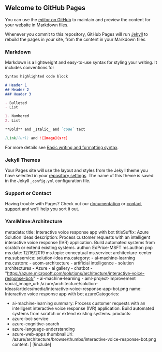 ## Welcome to GitHub Pages

You can use the [editor on GitHub](https://github.com/Shrey-Sai/IVR-APP/edit/gh-pages/index.md) to maintain and preview the content for your website in Markdown files.

Whenever you commit to this repository, GitHub Pages will run [Jekyll](https://jekyllrb.com/) to rebuild the pages in your site, from the content in your Markdown files.

### Markdown

Markdown is a lightweight and easy-to-use syntax for styling your writing. It includes conventions for

```markdown
Syntax highlighted code block

# Header 1
## Header 2
### Header 3

- Bulleted
- List

1. Numbered
2. List

**Bold** and _Italic_ and `Code` text

[Link](url) and ![Image](src)
```

For more details see [Basic writing and formatting syntax](https://docs.github.com/en/github/writing-on-github/getting-started-with-writing-and-formatting-on-github/basic-writing-and-formatting-syntax).

### Jekyll Themes

Your Pages site will use the layout and styles from the Jekyll theme you have selected in your [repository settings](https://github.com/Shrey-Sai/IVR-APP/settings/pages). The name of this theme is saved in the Jekyll `_config.yml` configuration file.

### Support or Contact

Having trouble with Pages? Check out our [documentation](https://docs.github.com/categories/github-pages-basics/) or [contact support](https://support.github.com/contact) and we’ll help you sort it out.
### YamlMime:Architecture
metadata:
  title: Interactive voice response app with bot
  titleSuffix: Azure Solution Ideas
  description: Process customer requests with an intelligent interactive voice response (IVR) application. Build automated systems from scratch or extend existing systems.
  author: EdPrice-MSFT
  ms.author: pnp
  ms.date: 12/16/2019
  ms.topic: conceptual
  ms.service: architecture-center
  ms.subservice: solution-idea
  ms.category:
    - ai-machine-learning
  ms.custom:
    - acom-architecture
    - artificial intelligence
    - solution architectures
    - Azure
    - ai gallery
    - chatbot
    - "https://azure.microsoft.com/solutions/architecture/interactive-voice-response-bot/"
    - ai-machine-learning
    - aml-project-improvement
  social_image_url: /azure/architecture/solution-ideas/articles/media/interactive-voice-response-app-bot.png
name: Interactive voice response app with bot
azureCategories:
  - ai-machine-learning
summary: Process customer requests with an intelligent interactive voice response (IVR) application. Build automated systems from scratch or extend existing systems.
products:
  - azure-bot-service
  - azure-cognitive-search
  - azure-language-understanding
  - azure-web-apps
thumbnailUrl: /azure/architecture/browse/thumbs/interactive-voice-response-bot.png
content: |
  [!include[](interactive-voice-response-bot-content.md)]
